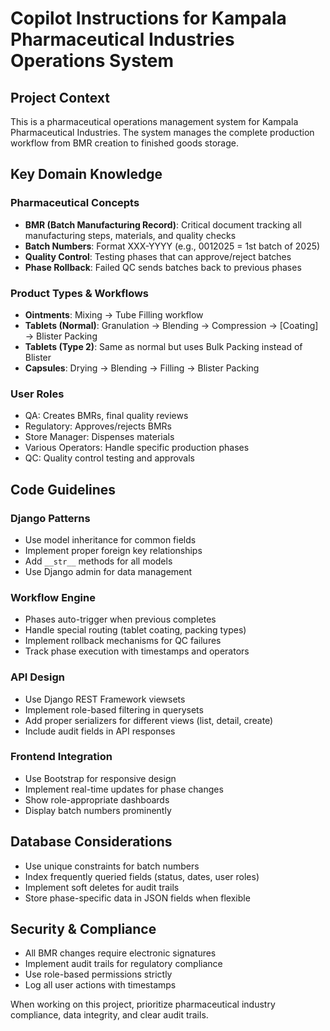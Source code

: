# Copilot Instructions for Kampala Pharmaceutical Industries Operations System

<!-- Use this file to provide workspace-specific custom instructions to Copilot. For more details, visit https://code.visualstudio.com/docs/copilot/copilot-customization#_use-a-githubcopilotinstructionsmd-file -->

## Project Context
This is a pharmaceutical operations management system for Kampala Pharmaceutical Industries. The system manages the complete production workflow from BMR creation to finished goods storage.

## Key Domain Knowledge

### Pharmaceutical Concepts
- **BMR (Batch Manufacturing Record)**: Critical document tracking all manufacturing steps, materials, and quality checks
- **Batch Numbers**: Format XXX-YYYY (e.g., 0012025 = 1st batch of 2025)  
- **Quality Control**: Testing phases that can approve/reject batches
- **Phase Rollback**: Failed QC sends batches back to previous phases

### Product Types & Workflows
- **Ointments**: Mixing → Tube Filling workflow
- **Tablets (Normal)**: Granulation → Blending → Compression → [Coating] → Blister Packing
- **Tablets (Type 2)**: Same as normal but uses Bulk Packing instead of Blister
- **Capsules**: Drying → Blending → Filling → Blister Packing

### User Roles
- QA: Creates BMRs, final quality reviews
- Regulatory: Approves/rejects BMRs
- Store Manager: Dispenses materials
- Various Operators: Handle specific production phases
- QC: Quality control testing and approvals

## Code Guidelines

### Django Patterns
- Use model inheritance for common fields
- Implement proper foreign key relationships
- Add `__str__` methods for all models
- Use Django admin for data management

### Workflow Engine
- Phases auto-trigger when previous completes
- Handle special routing (tablet coating, packing types)
- Implement rollback mechanisms for QC failures
- Track phase execution with timestamps and operators

### API Design
- Use Django REST Framework viewsets
- Implement role-based filtering in querysets
- Add proper serializers for different views (list, detail, create)
- Include audit fields in API responses

### Frontend Integration
- Use Bootstrap for responsive design
- Implement real-time updates for phase changes
- Show role-appropriate dashboards
- Display batch numbers prominently

## Database Considerations
- Use unique constraints for batch numbers
- Index frequently queried fields (status, dates, user roles)
- Implement soft deletes for audit trails
- Store phase-specific data in JSON fields when flexible

## Security & Compliance
- All BMR changes require electronic signatures
- Implement audit trails for regulatory compliance
- Use role-based permissions strictly
- Log all user actions with timestamps

When working on this project, prioritize pharmaceutical industry compliance, data integrity, and clear audit trails.
